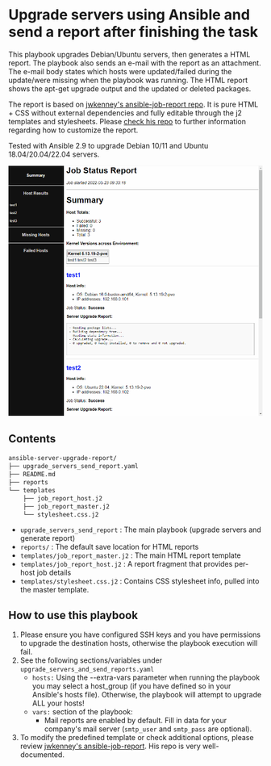 # Upgrade servers using Ansible and send a report after finishing the task

This playbook upgrades Debian/Ubuntu servers, then generates a HTML report. The playbook also sends an e-mail with the report as an attachment. The e-mail body states which hosts were updated/failed during the update/were missing when the playbook was running. The HTML report shows the apt-get upgrade output and the updated or deleted packages.

The report is based on [jwkenney's ansible-job-report repo](https://github.com/jwkenney/ansible-job-report). It is pure HTML + CSS without external dependencies and fully editable through the j2 templates and stylesheets. Please [check his repo](https://github.com/jwkenney/ansible-job-report) to further information regarding how to customize the report.

Tested with Ansible 2.9 to upgrade Debian 10/11 and Ubuntu 18.04/20.04/22.04 servers.

![Upgrade demo](upgradedemo.gif)

## Contents

```
ansible-server-upgrade-report/
├── upgrade_servers_send_report.yaml
├── README.md
├── reports
└── templates
    ├── job_report_host.j2
    ├── job_report_master.j2
    └── stylesheet.css.j2
```

- `upgrade_servers_send_report` : The main playbook (upgrade servers and generate report)
- `reports/` : The default save location for HTML reports
- `templates/job_report_master.j2` : The main HTML report template
- `templates/job_report_host.j2` : A report fragment that provides per-host job details
- `templates/stylesheet.css.j2` : Contains CSS stylesheet info, pulled into the master template.

## How to use this playbook

1. Please ensure you have configured SSH keys and you have permissions to upgrade the destination hosts, otherwise the playbook execution will fail.
1. See the following sections/variables under `upgrade_servers_and_send_reports.yaml`
   - `hosts:` Using the --extra-vars parameter when running the playbook you may select a host_group (if you have defined so in your Ansible's hosts file). Otherwise, the playbook will attempt to upgrade ALL your hosts!
   - `vars:` section of the playbook:
       - Mail reports are enabled by default. Fill in data for your company's mail server (`smtp_user` and `smtp_pass` are optional).
1. To modify the predefined template or check additional options, please review [jwkenney's ansible-job-report](https://github.com/jwkenney/ansible-job-report). His repo is very well-documented.
